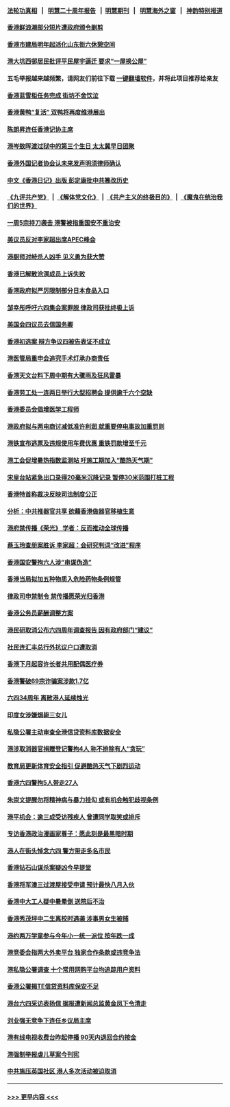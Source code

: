 #### [法轮功真相](https://github.com/gfw-breaker/truth/blob/master/README.md?t=0) &nbsp;&nbsp;|&nbsp;&nbsp; [明慧二十周年报告](https://github.com/gfw-breaker/mh-reports/blob/master/README.md?t=0) &nbsp;&nbsp;|&nbsp;&nbsp;[明慧期刊](https://github.com/gfw-breaker/mh-qikan) &nbsp;&nbsp;|&nbsp;&nbsp; [明慧海外之窗](https://github.com/gfw-breaker/mh-news/blob/master/README.md?t=0) &nbsp;&nbsp;|&nbsp;&nbsp; [神韵特别报道](https://github.com/gfw-breaker/mh-news/blob/master/shenyun.md?t=0)
#### [香港鲜浪潮部分短片遭政府颁令删剪](../pages/nsc415/n14014271.md?t=06121244) 
#### [香港市建局明年起活化山东街六休憩空间](../pages/nsc415/n14014270.md?t=06121244) 
#### [港大坑西邨居民批评平民屋宇逼迁 要求“一屋换公屋”](../pages/nsc415/n14014269.md?t=06121244) 
#### 五毛举报越来越频繁，请网友们前往下载 [一键翻墙软件](https://github.com/gfw-breaker/ssr-accounts)，并将此项目推荐给亲友
#### [香港蓝雪柜任务完成 街坊不舍饮泣](../pages/nsc415/n14014267.md?t=06121244) 
#### [香港黄鸭“复活” 双鸭将再度维港展出](../pages/nsc415/n14014265.md?t=06121244) 
#### [陈朗昇连任香港记协主席](../pages/nsc415/n14014268.md?t=06121244) 
#### [港岑敖晖渡过狱中的第三个生日 太太冀早日团聚](../pages/nsc415/n14014266.md?t=06121244) 
#### [香港外国记者协会认未来发声明须律师确认](../pages/nsc415/n14013805.md?t=06121244) 
#### [中文《香港日记》出版 彭定康批中共篡改历史](../pages/nsc415/n14013708.md?t=06121244) 
#### [《九评共产党》](https://github.com/begood0513/9ping.md/blob/master/README.md) &nbsp;|&nbsp; [《解体党文化》](../../../../jtdwh.md/blob/master/README.md)  &nbsp;|&nbsp; [《共产主义的终极目的》](../../../../gczydzjmd.md/blob/master/README.md) &nbsp;|&nbsp; [《魔鬼在统治我们的世界》](../../../../mgztzwmdsj.md/blob/master/README.md) 
#### [一周5宗持刀袭击 港警被指重国安不重治安](../pages/nsc415/n14013703.md?t=06121244) 
#### [美议员反对李家超出席APEC峰会](../pages/nsc415/n14013218.md?t=06121244) 
#### [港厨师对峙杀人凶手 见义勇为获大赞](../pages/nsc415/n14012774.md?t=06121244) 
#### [香港已解散沧溟成员上诉失败](../pages/nsc415/n14012752.md?t=06121244) 
#### [香港政府拟严厉限制部分日本食品入口](../pages/nsc415/n14012751.md?t=06121244) 
#### [邹幸彤呼吁六四集会案罪脱 律政司获批终极上诉](../pages/nsc415/n14012750.md?t=06121244) 
#### [美国会四议员去信国务卿](../pages/nsc415/n14012749.md?t=06121244) 
#### [香港初选案 辩方争议四被告表证不成立](../pages/nsc415/n14012748.md?t=06121244) 
#### [港医管局重申会追究手术灯承办商责任](../pages/nsc415/n14012747.md?t=06121244) 
#### [香港天文台料下周中期有大骤雨及狂风雷暴](../pages/nsc415/n14012746.md?t=06121244) 
#### [香港劳工处一连两日举行大型招聘会 提供逾千六个空缺](../pages/nsc415/n14012745.md?t=06121244) 
#### [香港委员会倡增医学工程师](../pages/nsc415/n14012007.md?t=06121244) 
#### [港政府拟与两电商讨减低准许利润 就重要停电事故加重罚则](../pages/nsc415/n14012008.md?t=06121244) 
#### [港铁宣布逃票及违规使用车费优惠 重铁罚款增至千元](../pages/nsc415/n14012009.md?t=06121244) 
#### [港工会促增暑热指数监测站 吁施工期加入“酷热天气期”](../pages/nsc415/n14012006.md?t=06121244) 
#### [宋皇台站紧急出口录得20毫米沉降记录 暂停30米范围打桩工程](../pages/nsc415/n14012004.md?t=06121244) 
#### [香港特首称裁决反映司法制度公正](../pages/nsc415/n14012005.md?t=06121244) 
#### [分析：中共推器官共享 欲藉香港做器官移植生意](../pages/nsc415/n14011721.md?t=06121244) 
#### [港府禁传播《荣光》 学者：反而推动全球传播](../pages/nsc415/n14011826.md?t=06121244) 
#### [蔡玉玲查册案胜诉 李家超：会研究判词“改进”程序](../pages/nsc415/n14011307.md?t=06121244) 
#### [香港国安警拘六人涉“串谋伪造”](../pages/nsc415/n14011305.md?t=06121244) 
#### [香港当局拟加五种物质入危险药物条例规管](../pages/nsc415/n14011306.md?t=06121244) 
#### [律政司申禁制令 禁传播愿荣光归香港](../pages/nsc415/n14011308.md?t=06121244) 
#### [香港公务员薪酬调整方案](../pages/nsc415/n14011309.md?t=06121244) 
#### [港民研取消公布六四周年调查报告 因有政府部门“建议”](../pages/nsc415/n14011310.md?t=06121244) 
#### [社民连汇丰总行外抗议户口遭取消](../pages/nsc415/n14011311.md?t=06121244) 
#### [香港下月起容许长者共用配偶医疗券](../pages/nsc415/n14011312.md?t=06121244) 
#### [香港警破69宗诈骗案涉款1.7亿](../pages/nsc415/n14011313.md?t=06121244) 
#### [六四34周年 离散港人延续烛光](../pages/nsc415/n14010834.md?t=06121244) 
#### [印度女涉嫌焗毙三女儿](../pages/nsc415/n14010657.md?t=06121244) 
#### [私隐公署主动审查全港信贷资料库数据安全](../pages/nsc415/n14010651.md?t=06121244) 
#### [港涉取消器官捐赠登记警拘4人 称不排除有人“贪玩”](../pages/nsc415/n14010652.md?t=06121244) 
#### [教育局更新体育安全指引 促避酷热天气下剧烈运动](../pages/nsc415/n14010653.md?t=06121244) 
#### [香港六四警拘5人带走27人](../pages/nsc415/n14010654.md?t=06121244) 
#### [朱崇文提醒勿将精神病与暴力挂勾 或有机会触犯歧视条例](../pages/nsc415/n14010655.md?t=06121244) 
#### [港平机会：逾三成受访残疾人 曾遭同学取笑或排斥](../pages/nsc415/n14010656.md?t=06121244) 
#### [专访香港政治漫画家尊子：愿此刻是最黑暗时期](../pages/nsc415/n14010220.md?t=06121244) 
#### [港人在街头悼念六四 警方带走多名市民](../pages/nsc415/n14009982.md?t=06121244) 
#### [香港钻石山谋杀案疑凶今早提堂](../pages/nsc415/n14009963.md?t=06121244) 
#### [香港将军澳三过渡屋接受申请 预计最快八月入伙](../pages/nsc415/n14009960.md?t=06121244) 
#### [香港中大工人疑中暑晕倒 送院后不治](../pages/nsc415/n14009959.md?t=06121244) 
#### [香港秀茂坪中二生离校时遇袭 涉事男女生被捕](../pages/nsc415/n14009958.md?t=06121244) 
#### [港约两万学童参与今年小一统一派位 按年跌一成](../pages/nsc415/n14008385.md?t=06121244) 
#### [港竞委会指两大外卖平台 独家合作条款或违竞争法](../pages/nsc415/n14008386.md?t=06121244) 
#### [港私隐公署调查 十个常用网购平台均追踪用户资料](../pages/nsc415/n14008387.md?t=06121244) 
#### [香港公署揭TE信贷资料库保安不足](../pages/nsc415/n14008388.md?t=06121244) 
#### [港台六四采访表扬信 据报遭新闻总监黄金凤下令清走](../pages/nsc415/n14008389.md?t=06121244) 
#### [刘业强无竞争下连任乡议局主席](../pages/nsc415/n14008390.md?t=06121244) 
#### [港有线电视收费台昨起停播 90天内退回合约按金](../pages/nsc415/n14008391.md?t=06121244) 
#### [港强制举报虐儿草案今刊宪](../pages/nsc415/n14008392.md?t=06121244) 
#### [中共施压英国社区 港人多次活动被迫取消](../pages/nsc415/n14007776.md?t=06121244) 

----
#### [ >>> 更早内容 <<< ](../indexes/nsc415-earlier.md)
